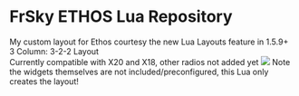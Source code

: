 # FrSky ETHOS Lua Repository
My custom layout for Ethos courtesy the new Lua Layouts feature in 1.5.9+<br>
3 Column: 3-2-2 Layout<br>
Currently compatible with X20 and X18, other radios not added yet
![](https://github.com/BladeScraper-Designs/ETHOS_Luas/blob/main/img/Layout.jpg?raw=true)
Note the widgets themselves are not included/preconfigured, this Lua only creates the layout!
